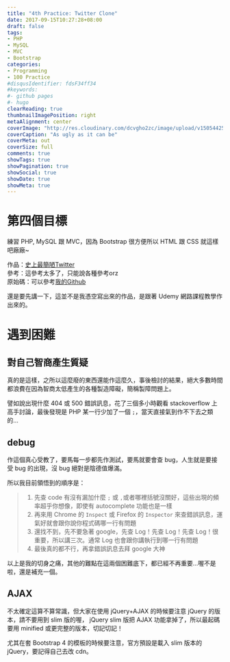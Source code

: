 ```yaml
---
title: "4th Practice: Twitter Clone"
date: 2017-09-15T10:27:28+08:00
draft: false
tags:
- PHP
- MySQL
- MVC
- Bootstrap
categories:
- Programming
- 100 Practice
#disqusIdentifier: fdsF34ff34
#keywords:
#- github pages
#- hugo
clearReading: true
thumbnailImagePosition: right
metaAlignment: center
coverImage: "http://res.cloudinary.com/dcvgho2zc/image/upload/v1505442582/4th-practice-cover-1024x535_p6n4e1.png"
coverCaption: "As ugly as it can be"
coverMeta: out
coverSize: full
comments: true
showTags: true
showPagination: true
showSocial: true
showDate: true
showMeta: true
---
```

<!-- toc -->

# 第四個目標

練習 PHP, MySQL 跟 MVC，因為 Bootstrap 很方便所以 HTML 跟 CSS 就這樣吧廠廠~

作品：[史上最簡陋Twitter](https://goo.gl/PVUtXQ)  
參考：這參考太多了，只能說各種參考orz  
原始碼：可以參考[我的Github](https://github.com/idontwannarock)  

還是要先講一下，這並不是我憑空寫出來的作品，是跟著 Udemy 網路課程教學作出來的。

# 遇到困難

## 對自己智商產生質疑

真的是這樣，之所以這麼廢的東西還能作這麼久，事後檢討的結果，絕大多數時間都浪費在因為智商太低產生的各種製造障礙，簡稱製障問題上。

譬如說出現什麼 404 或 500 錯誤訊息，花了三個多小時觀看 stackoverflow 上高手討論，最後發現是 PHP 某一行少加了一個 `;`，當天直接氣到作不下去之類的…

## debug

作這個真心受教了，要馬每一步都先作測試，要馬就要會查 bug，人生就是要接受 bug 的出現，沒 bug 絕對是陰德值爆滿。

所以我目前領悟到的順序是：

> 1. 先查 code 有沒有漏加什麼 `;` 或 `,`或者哪裡括號沒關好，這些出現的頻率超乎你想像，即使有 autocomplete 功能也是一樣
> 2. 再來用 Chrome 的 `Inspect` 或 Firefox 的 `Inspector` 來查錯誤訊息，運氣好就會跟你說你程式碼哪一行有問題
> 3. 還找不到，先不要急著 google，先查 Log！先查 Log！先查 Log！很重要，所以講三次。通常 Log 也會跟你講執行到哪一行有問題
> 4. 最後真的都不行，再拿錯誤訊息去拜 google 大神

以上是我的切身之痛，其他的難點在這兩個困難底下，都已經不再重要…喔不是啦，還是補充一個。

## AJAX

不太確定這算不算常識，但大家在使用 jQuery+AJAX 的時候要注意 jQuery 的版本，請不要用到 slim 版的喔， jQuery slim 版把 AJAX 功能拿掉了，所以最起碼要用 minified 或更完整的版本，切記切記！

尤其在套 Bootstrap 4 的模板的時候要注意，官方預設是載入 slim 版本的 jQuery，要記得自己去改 cdn。